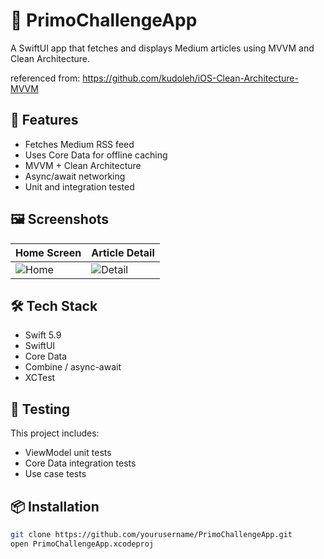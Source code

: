 # 📰 PrimoChallengeApp

A SwiftUI app that fetches and displays Medium articles using MVVM and Clean Architecture.

referenced from: https://github.com/kudoleh/iOS-Clean-Architecture-MVVM

## 🚀 Features
- Fetches Medium RSS feed
- Uses Core Data for offline caching
- MVVM + Clean Architecture
- Async/await networking
- Unit and integration tested

## 🖼 Screenshots

| Home Screen | Article Detail |
|-------------|----------------|
| ![Home](screenshots/home.png) | ![Detail](screenshots/detail.png) |

## 🛠 Tech Stack
- Swift 5.9
- SwiftUI
- Core Data
- Combine / async-await
- XCTest

## 🧪 Testing
This project includes:
- ViewModel unit tests
- Core Data integration tests
- Use case tests

## 📦 Installation
```bash
git clone https://github.com/yourusername/PrimoChallengeApp.git
open PrimoChallengeApp.xcodeproj
